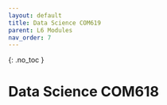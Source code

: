 ```yaml
---
layout: default
title: Data Science COM619
parent: L6 Modules
nav_order: 7
---
```


{: .no_toc }


# Data Science COM618



